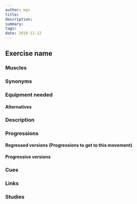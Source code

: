 ```yaml
---
author: mgs
title:
description: 
summary: 
tags: 
date: 2019-11-12
---
```

## Exercise name
### Muscles
### Synonyms
### Equipment needed
#### Alternatives
### Description
### Progressions
#### Regressed versions (Progressions to get to this movement)
#### Progressive versions
### Cues
### Links
### Studies
<!--stackedit_data:
eyJoaXN0b3J5IjpbLTI2MjM3NDk2M119
-->